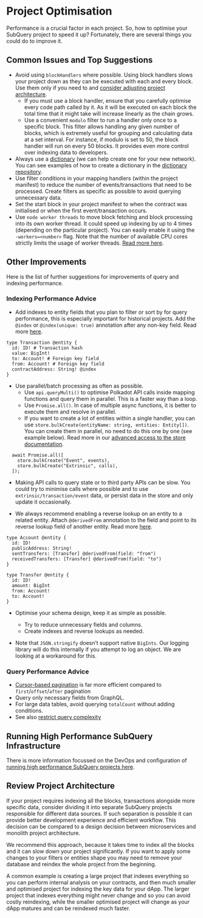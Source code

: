 # Project Optimisation

Performance is a crucial factor in each project. So, how to optimise your SubQuery project to speed it up?
Fortunately, there are several things you could do to improve it.

## Common Issues and Top Suggestions

- Avoid using `blockHandlers` where possible. Using block handlers slows your project down as they can be executed with each and every block. Use them only if you need to and [consider adjusting project architecture](#review-project-architecture).
  - If you must use a block handler, ensure that you carefully optimise every code path called by it. As it will be executed on each block the total time that it might take will increase linearly as the chain grows.
  - Use a convenient `modulo` filter to run a handler only once to a specific block. This filter allows handling any given number of blocks, which is extremely useful for grouping and calculating data at a set interval. For instance, if modulo is set to 50, the block handler will run on every 50 blocks. It provides even more control over indexing data to developers.
- Always use a [dictionary](../academy/tutorials_examples/dictionary.html#how-does-a-subquery-dictionary-work) (we can help create one for your new network). You can see examples of how to create a dictionary in the [dictionary repository](https://github.com/subquery/subql-dictionary).
- Use filter conditions in your mapping handlers (within the project manifest) to reduce the number of events/transactions that need to be processed. Create filters as specific as possible to avoid querying unnecessary data.
- Set the start block in your project manifest to when the contract was initialised or when the first event/transaction occurs.
- Use `node worker threads` to move block fetching and block processing into its own worker thread. It could speed up indexing by up to 4 times (depending on the particular project). You can easily enable it using the `-workers=<number>` flag. Note that the number of available CPU cores strictly limits the usage of worker threads. [Read more here](../run_publish/references.html#w-workers).

## Other Improvements

Here is the list of further suggestions for improvements of query and indexing performance.

### Indexing Performance Advice

- Add indexes to entity fields that you plan to filter or sort by for query performance, this is especially important for historical projects. Add the `@index` or `@index(unique: true)` annotation after any non-key field. Read more [here](../build/graphql.html#indexing-by-non-primary-key-field).

```shell
type Transaction @entity {
  id: ID! # Transaction hash
  value: BigInt!
  to: Account! # Foreign key field
  from: Account! # Foreign key field
  contractAddress: String! @index
}
```

- Use parallel/batch processing as often as possible.
  - Use `api.queryMulti()` to optimise Polkadot API calls inside mapping functions and query them in parallel. This is a faster way than a loop.
  - Use `Promise.all()`. In case of multiple async functions, it is better to execute them and resolve in parallel.
  - If you want to create a lot of entities within a single handler, you can use `store.bulkCreate(entityName: string, entities: Entity[])`. You can create them in parallel, no need to do this one by one (see example below). Read more in our [advanced access to the store documentation](../build/mapping/store.html).

```shell
  await Promise.all([
    store.bulkCreate("Event", events),
    store.bulkCreate("Extrinsic", calls),
  ]);
```

- Making API calls to query state or to third party APIs can be slow. You could try to minimise calls where possible and to use `extrinsic/transaction/event` data, or persist data in the store and only update it occasionally.

- We always recommend enabling a reverse lookup on an entity to a related entity. Attach `@derivedFrom` annotation to the field and point to its reverse lookup field of another entity. Read more [here](../build/graphql.html#reverse-lookups).

```shell
type Account @entity {
  id: ID!
  publicAddress: String!
  sentTransfers: [Transfer] @derivedFrom(field: "from")
  receivedTransfers: [Transfer] @derivedFrom(field: "to")
}

type Transfer @entity {
  id: ID!
  amount: BigInt
  from: Account!
  to: Account!
}
```

- Optimise your schema design, keep it as simple as possible.

  - Try to reduce unnecessary fields and columns.
  - Create indexes and reverse lookups as needed.

- Note that `JSON.stringify` doesn’t support native `BigInts`. Our logging library will do this internally if you attempt to log an object. We are looking at a workaround for this.

### Query Performance Advice

- [Cursor-based pagination](https://graphql.org/learn/pagination/#pagination-and-edges) is far more efficient compared to `first`/`offset`/`after` pagination
- Query only necessary fields from GraphQL.
- For large data tables, avoid querying `totalCount` without adding conditions.
- See also [restrict query complexity](../run_publish/run.md#restrict-query-complexity)

## Running High Performance SubQuery Infrastructure

There is more information focussed on the DevOps and configuration of [running high performance SubQuery projects here](../run_publish/run.md#running-high-performance-subquery-infrastructure).

## Review Project Architecture

If your project requires indexing all the blocks, transactions alongside more specific data, consider dividing it into separate SubQuery projects responsible for different data sources. If such separation is possible it can provide better development experience and efficient workflow. This decision can be compared to a design decision between microservices and monolith project architecture.

We recommend this approach, because it takes time to index all the blocks and it can slow down your project significantly. If you want to apply some changes to your filters or entities shape you may need to remove your database and reindex the whole project from the beginning.

A common example is creating a large project that indexes everything so you can perform internal analysis on your contracts, and then much smaller and optimised project for indexing the key data for your dApp. The larger project that indexes everything might never change and so you can avoid costly reindexing, while the smaller optimised project will change as your dApp matures and can be reindexed much faster.
